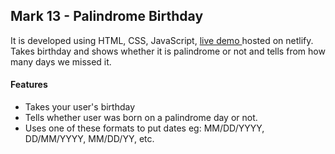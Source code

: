 ## Mark 13 - Palindrome Birthday

It is developed using HTML, CSS, JavaScript, [live demo ](https://palindrome-birthday-ali.netlify.app/) hosted on netlify. Takes birthday and shows whether it is palindrome or not and tells from how many days we missed it.

#### Features

- Takes your user's birthday
- Tells whether user was born on a palindrome day or not.
- Uses one of these formats to put dates eg: MM/DD/YYYY, DD/MM/YYYY, MM/DD/YY, etc.
